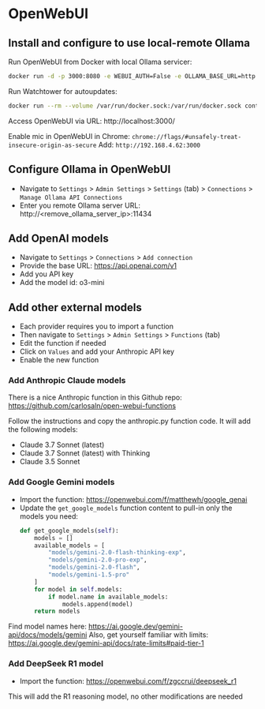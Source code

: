 # OpenWebUI

## Install and configure to use local-remote Ollama

Run OpenWebUI from Docker with local Ollama servicer:
```bash
docker run -d -p 3000:8080 -e WEBUI_AUTH=False -e OLLAMA_BASE_URL=http://127.0.0.1:11434 -v open-webui:/app/backend/data --name open-webui ghcr.io/open-webui/open-webui:main
```

Run Watchtower for autoupdates:
```bash
docker run --rm --volume /var/run/docker.sock:/var/run/docker.sock containrrr/watchtower --run-once open-webui
```
Access OpenWebUI via URL: http://localhost:3000/

Enable mic in OpenWebUI in Chrome: `chrome://flags/#unsafely-treat-insecure-origin-as-secure`
Add: `http://192.168.4.62:3000`

## Configure Ollama in OpenWebUI

- Navigate to `Settings` > `Admin Settings` > `Settings` (tab) > `Connections` > `Manage Ollama API Connections`
- Enter you remote Ollama server URL: http://<remove_ollama_server_ip>:11434

## Add OpenAI models

- Navigate to `Settings` > `Connections` > `Add connection`
- Provide the base URL: https://api.openai.com/v1
- Add you API key
- Add the model id: o3-mini

## Add other external models

- Each provider requires you to import a function
- Then navigate to `Settings` > `Admin Settings` > `Functions` (tab)
- Edit the function if needed
- Click on `Values` and add your Anthropic API key
- Enable the new function

### Add Anthropic Claude models

There is a nice Anthropic function in this Github repo: https://github.com/carlosaln/open-webui-functions

Follow the instructions and copy the anthropic.py function code. It will add the following models:
- Claude 3.7 Sonnet (latest)
- Claude 3.7 Sonnet (latest) with Thinking
- Claude 3.5 Sonnet

### Add Google Gemini models

- Import the function: https://openwebui.com/f/matthewh/google_genai
- Update the `get_google_models` function content to pull-in only the models you need:
  ```python
  def get_google_models(self):
      models = []
      available_models = [
          "models/gemini-2.0-flash-thinking-exp",
          "models/gemini-2.0-pro-exp",
          "models/gemini-2.0-flash",
          "models/gemini-1.5-pro"
      ]
      for model in self.models:
          if model.name in available_models:
              models.append(model)
      return models
  ```

Find model names here: https://ai.google.dev/gemini-api/docs/models/gemini
Also, get yourself familiar with limits: https://ai.google.dev/gemini-api/docs/rate-limits#paid-tier-1

### Add DeepSeek R1 model

- Import the function: https://openwebui.com/f/zgccrui/deepseek_r1

This will add the R1 reasoning model, no other modifications are needed
